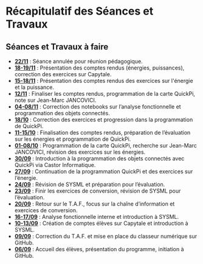 # Récapitulatif des Séances et Travaux

## Séances et Travaux à faire

- **[22/11](lien_vers_dossier_22_11)** : Séance annulée pour réunion pédagogique.
- **[18-19/11](lien_vers_dossier_18_19_11)** : Présentation des comptes rendus (énergies, puissances), correction des exercices sur Capytale.
- **[15-18/11](lien_vers_dossier_15_18_11)** : Présentation des comptes rendus des exercices sur l'énergie et la puissance.
- **[12/11](lien_vers_dossier_12_11)** : Finaliser les comptes rendus, programmation de la carte QuickPi, note sur Jean-Marc JANCOVICI.
- **[04-08/11](lien_vers_dossier_04_08_11)** : Correction des notebooks sur l’analyse fonctionnelle et programmation des objets connectés.
- **[18/10](lien_vers_dossier_18_10)** : Correction des exercices et progression dans la programmation de QuickPi.
- **[11-15/10](lien_vers_dossier_11_15_10)** : Finalisation des comptes rendus, préparation de l’évaluation sur les énergies et programmation de QuickPi.
- **[01-08/10](lien_vers_dossier_01_08_10)** : Programmation de la carte QuickPi, recherche sur Jean-Marc JANCOVICI, révision des exercices sur les énergies.
- **[30/09](lien_vers_dossier_30_09)** : Introduction à la programmation des objets connectés avec QuickPi via Castor Informatique.
- **[27/09](lien_vers_dossier_27_09)** : Continuation de la programmation QuickPi et des exercices sur l’énergie.
- **[24/09](lien_vers_dossier_24_09)** : Révision de SYSML et préparation pour l’évaluation.
- **[23/09](lien_vers_dossier_23_09)** : Finir les exercices de conversion, révision de SYSML pour l’évaluation.
- **[20/09](lien_vers_dossier_20_09)** : Retour sur le T.A.F., focus sur la chaîne d’information et exercices de conversion.
- **[16-17/09](lien_vers_dossier_16_17_09)** : Analyse fonctionnelle interne et introduction à SYSML.
- **[10-13/09](lien_vers_dossier_10_13_09)** : Création de comptes élèves sur Capytale et introduction à SYSML.
- **[09/09](lien_vers_dossier_09_09)** : Correction du T.A.F. et mise en place du classeur numérique sur GitHub.
- **[06/09](lien_vers_dossier_06_09)** : Accueil des élèves, présentation du programme, initiation à GitHub.
